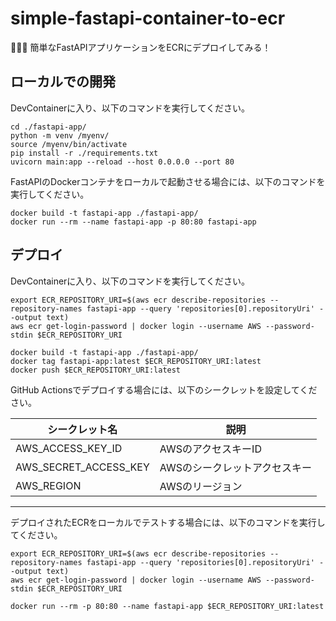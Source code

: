# simple-fastapi-container-to-ecr

👻👻👻 簡単なFastAPIアプリケーションをECRにデプロイしてみる！  

## ローカルでの開発

DevContainerに入り、以下のコマンドを実行してください。  

```shell
cd ./fastapi-app/
python -m venv /myenv/
source /myenv/bin/activate
pip install -r ./requirements.txt
uvicorn main:app --reload --host 0.0.0.0 --port 80
```

FastAPIのDockerコンテナをローカルで起動させる場合には、以下のコマンドを実行してください。  

```shell
docker build -t fastapi-app ./fastapi-app/
docker run --rm --name fastapi-app -p 80:80 fastapi-app
```

## デプロイ

DevContainerに入り、以下のコマンドを実行してください。  

```shell
export ECR_REPOSITORY_URI=$(aws ecr describe-repositories --repository-names fastapi-app --query 'repositories[0].repositoryUri' --output text)
aws ecr get-login-password | docker login --username AWS --password-stdin $ECR_REPOSITORY_URI

docker build -t fastapi-app ./fastapi-app/
docker tag fastapi-app:latest $ECR_REPOSITORY_URI:latest
docker push $ECR_REPOSITORY_URI:latest
```

GitHub Actionsでデプロイする場合には、以下のシークレットを設定してください。  

| シークレット名 | 説明 |
| --- | --- |
| AWS_ACCESS_KEY_ID | AWSのアクセスキーID |
| AWS_SECRET_ACCESS_KEY | AWSのシークレットアクセスキー |
| AWS_REGION | AWSのリージョン |

---

デプロイされたECRをローカルでテストする場合には、以下のコマンドを実行してください。  

```shell
export ECR_REPOSITORY_URI=$(aws ecr describe-repositories --repository-names fastapi-app --query 'repositories[0].repositoryUri' --output text)
aws ecr get-login-password | docker login --username AWS --password-stdin $ECR_REPOSITORY_URI

docker run --rm -p 80:80 --name fastapi-app $ECR_REPOSITORY_URI:latest
```
